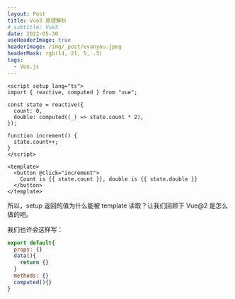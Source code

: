 ```yaml
---
layout: Post
title: Vue3 原理解析
# subtitle: Vue3
date: 2022-05-30
useHeaderImage: true
headerImage: /img/_post/evanyou.jpeg
headerMask: rgb(14, 21, 5, .5)
tags:
  - Vue.js
---
```


```vue
<script setup lang="ts">
import { reactive, computed } from "vue";

const state = reactive({
  count: 0,
  double: computed((_) => state.count * 2),
});

function increment() {
  state.count++;
}
</script>

<template>
  <button @click="increment">
    Count is {{ state.count }}, double is {{ state.double }}
  </button>
</template>
```

所以，setup 返回的值为什么能被 template 读取？让我们回顾下 Vue@2 是怎么做的吧。

我们也许会这样写：

```js
export default{
  props: {}
  data(){
    return {}
  }
  methods: {}
  computed(){}
}
```
